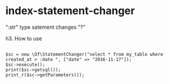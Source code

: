# index-statement-changer
":str" type satement changes "?"

h3. How to use

<code>
$sc = new \Of\StatementChanger("select * from my_table where created_at > :date ", ["date" => "2016-11-17"]);
$sc->execute();
print($sc->getsql());
print_r($sc->getParameters());
</code>
